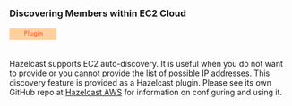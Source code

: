 
### Discovering Members within EC2 Cloud

<img src="images/Plugin_New.png" alt="AWS Plugin" height="22" width="84">
<br></br>

Hazelcast supports EC2 auto-discovery. It is useful when you do not want to provide or you cannot provide the list of possible IP addresses. This discovery feature is provided as a Hazelcast plugin. Please see its own GitHub repo at <a href="https://github.com/hazelcast/hazelcast-aws" target="_blank">Hazelcast AWS</a> for information on configuring and using it.

